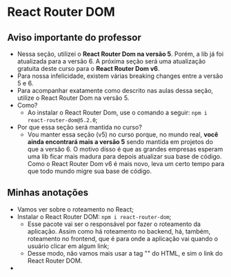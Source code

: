 # React Router DOM

## Aviso importante do professor

- Nessa seção, utilizei o **React Router Dom na versão 5**. Porém, a lib já foi atualizada para a versão 6. A próxima seção será uma atualização gratuita deste curso para o **React Router Dom v6**.
- Para nossa infelicidade, existem várias breaking changes entre a versão 5 e 6.
- Para acompanhar exatamente como descrito nas aulas dessa seção, utilize o React Router Dom na versão 5.
- Como?
  - Ao instalar o React Router Dom, use o comando a seguir: `npm i react-router-dom@5.2.0`;
- Por que essa seção será mantida no curso?
  - Vou manter essa seção (v5) no curso porque, no mundo real, **você ainda encontrará mais a versão 5** sendo mantida em projetos do que a versão 6. O motivo disso é que as grandes empresas esperam uma lib ficar mais madura para depois atualizar sua base de código. Como o React Router Dom v6 é mais novo, leva um certo tempo para que todo mundo migre sua base de código.

## Minhas anotações

- Vamos ver sobre o roteamento no React;
- Instalar o React Router DOM: `npm i react-router-dom`;
  - Esse pacote vai ser o responsável por fazer o roteamento da aplicação. Assim como há roteamento no backend, há, também, roteamento no frontend, que é para onde a aplicação vai quando o usuário clicar em algum link;
  - Desse modo, não vamos mais usar a tag "<a>" do HTML, e sim o link do React Router DOM.
-
